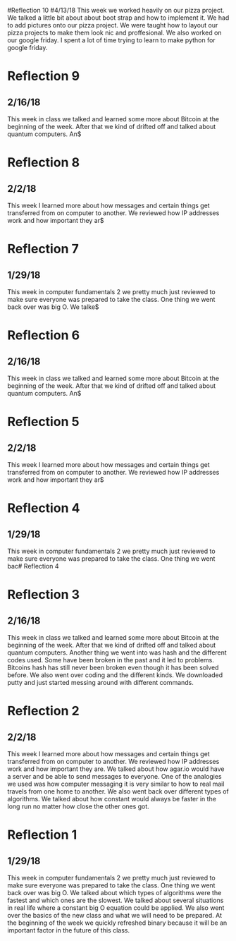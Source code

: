 #Reflection 10
#4/13/18
This week we worked heavily on our pizza project. We talked a little bit about about boot strap and how to implement it. We had to add pictures onto our pizza project. We were taught how to layout our pizza projects to make them look nic and proffesional. We also worked on our google friday. I spent a lot of time trying to learn to make python for google friday.

# Reflection 9
## 2/16/18
This week in class we talked and learned some more about Bitcoin at the beginning of the week. After that we kind of drifted off and talked about quantum computers. An$

# Reflection 8
## 2/2/18
This week I learned more about how messages and certain things get transferred from on computer to another. We reviewed how IP addresses work and how important they ar$

# Reflection 7
## 1/29/18
This week in computer fundamentals 2 we pretty much just reviewed to make sure everyone was prepared to take the class. One thing we went back over was big O. We talke$

# Reflection 6
## 2/16/18
This week in class we talked and learned some more about Bitcoin at the beginning of the week. After that we kind of drifted off and talked about quantum computers. An$

# Reflection 5
## 2/2/18
This week I learned more about how messages and certain things get transferred from on computer to another. We reviewed how IP addresses work and how important they ar$

# Reflection 4
## 1/29/18
This week in computer fundamentals 2 we pretty much just reviewed to make sure everyone was prepared to take the class. One thing we went bac# Reflection 4

# Reflection 3
## 2/16/18
This week in class we talked and learned some more about Bitcoin at the beginning of the week. After that we kind of drifted off and talked about quantum computers. Another thing we went into was hash and the different codes used. Some have been broken in the past and it led to problems. Bitcoins hash has still never been broken even though it has been solved before. We also went over coding and the different kinds. We downloaded putty and just started messing around with different commands.

# Reflection 2
## 2/2/18
This week I learned more about how messages and certain things get transferred from on computer to another. We reviewed how IP addresses work and how important they are. We talked about how agar.io would have a server and be able to send messages to everyone. One of the analogies we used was how computer messaging it is very similar to how to real mail travels from one home to another. We also went back over different types of algorithms. We talked about how constant would always be faster in the long run no matter how close the other ones got.

# Reflection 1
## 1/29/18
This week in computer fundamentals 2 we pretty much just reviewed to make sure everyone was prepared to take the class. One thing we went back over was big O. We talked about which types of algorithms were the fastest and which ones are the slowest. We talked about several situations in real life where a constant big O equation could be applied. We also went over the basics of the new class and what we will need to be prepared. At the beginning of the week we quickly refreshed binary because it will be an important factor in the future of this class.

